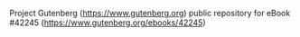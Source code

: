 Project Gutenberg (https://www.gutenberg.org) public repository for eBook #42245 (https://www.gutenberg.org/ebooks/42245)
